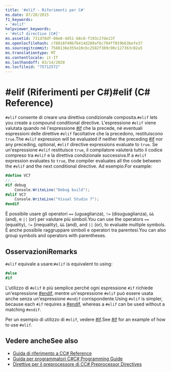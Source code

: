 ```yaml
---
title: '#elif - Riferimenti per C#'
ms.date: 07/20/2015
f1_keywords:
- '#elif'
helpviewer_keywords:
- '#elif directive [C#]'
ms.assetid: 731d78df-08e0-4d51-b8c8-f193c27de13f
ms.openlocfilehash: c78818f40b76414d289af6c704ff019b63befe37
ms.sourcegitcommit: 7588136e355e10cbc2582f389c90c127363c02a5
ms.translationtype: MT
ms.contentlocale: it-IT
ms.lasthandoff: 03/14/2020
ms.locfileid: "75712572"
---
```

# <a name="elif-c-reference"></a><span data-ttu-id="3a089-102">#elif (Riferimenti per C#)</span><span class="sxs-lookup"><span data-stu-id="3a089-102">#elif (C# Reference)</span></span>
<span data-ttu-id="3a089-103">`#elif` consente di creare una direttiva condizionale composita.</span><span class="sxs-lookup"><span data-stu-id="3a089-103">`#elif` lets you create a compound conditional directive.</span></span> <span data-ttu-id="3a089-104">L'espressione `#elif` viene valutata quando né l'espressione [#if](./preprocessor-if.md) che la precede, né eventuali espressioni delle direttive `#elif` facoltative che la precedono, restituiscono `true`.</span><span class="sxs-lookup"><span data-stu-id="3a089-104">The `#elif` expression will be evaluated if neither the preceding [#if](./preprocessor-if.md) nor any preceding, optional, `#elif` directive expressions evaluate to `true`.</span></span> <span data-ttu-id="3a089-105">Se un'espressione `#elif` restituisce `true`, il compilatore valuterà tutto il codice compreso tra `#elif` e la direttiva condizionale successiva.</span><span class="sxs-lookup"><span data-stu-id="3a089-105">If a `#elif` expression evaluates to `true`, the compiler evaluates all the code between the `#elif` and the next conditional directive.</span></span> <span data-ttu-id="3a089-106">Ad esempio:</span><span class="sxs-lookup"><span data-stu-id="3a089-106">For example:</span></span>  
  
```csharp
#define VC7  
//...  
#if debug  
    Console.WriteLine("Debug build");  
#elif VC7  
    Console.WriteLine("Visual Studio 7");  
#endif  
```  
  
 <span data-ttu-id="3a089-107">È possibile usare gli operatori `==` (uguaglianza), `!=` (disuguaglianza), `&&` (and), e `||` (or) per valutare più simboli.</span><span class="sxs-lookup"><span data-stu-id="3a089-107">You can use the operators `==` (equality), `!=` (inequality), `&&` (and), and `||` (or), to evaluate multiple symbols.</span></span> <span data-ttu-id="3a089-108">È anche possibile raggruppare simboli e operatori tra parentesi.</span><span class="sxs-lookup"><span data-stu-id="3a089-108">You can also group symbols and operators with parentheses.</span></span>  
  
## <a name="remarks"></a><span data-ttu-id="3a089-109">Osservazioni</span><span class="sxs-lookup"><span data-stu-id="3a089-109">Remarks</span></span>  
 <span data-ttu-id="3a089-110">`#elif` equivale a usare:</span><span class="sxs-lookup"><span data-stu-id="3a089-110">`#elif` is equivalent to using:</span></span>  
  
```csharp
#else  
#if  
```  
  
 <span data-ttu-id="3a089-111">L'utilizzo di `#elif` è più semplice perché ogni espressione `#if` richiede un'espressione [#endif](./preprocessor-endif.md), mentre un'espressione `#elif` può essere usata anche senza un'espressione `#endif` corrispondente.</span><span class="sxs-lookup"><span data-stu-id="3a089-111">Using `#elif` is simpler, because each `#if` requires a [#endif](./preprocessor-endif.md), whereas a `#elif` can be used without a matching `#endif`.</span></span>  
  
 <span data-ttu-id="3a089-112">Per un esempio di utilizzo di `#elif`, vedere [#if](./preprocessor-if.md).</span><span class="sxs-lookup"><span data-stu-id="3a089-112">See [#if](./preprocessor-if.md) for an example of how to use `#elif`.</span></span>  
  
## <a name="see-also"></a><span data-ttu-id="3a089-113">Vedere anche</span><span class="sxs-lookup"><span data-stu-id="3a089-113">See also</span></span>

- [<span data-ttu-id="3a089-114">Guida di riferimento a C</span><span class="sxs-lookup"><span data-stu-id="3a089-114">C# Reference</span></span>](../index.md)
- [<span data-ttu-id="3a089-115">Guida per programmatori C#</span><span class="sxs-lookup"><span data-stu-id="3a089-115">C# Programming Guide</span></span>](../../programming-guide/index.md)
- [<span data-ttu-id="3a089-116">Direttive per il preprocessore di C</span><span class="sxs-lookup"><span data-stu-id="3a089-116">C# Preprocessor Directives</span></span>](./index.md)
